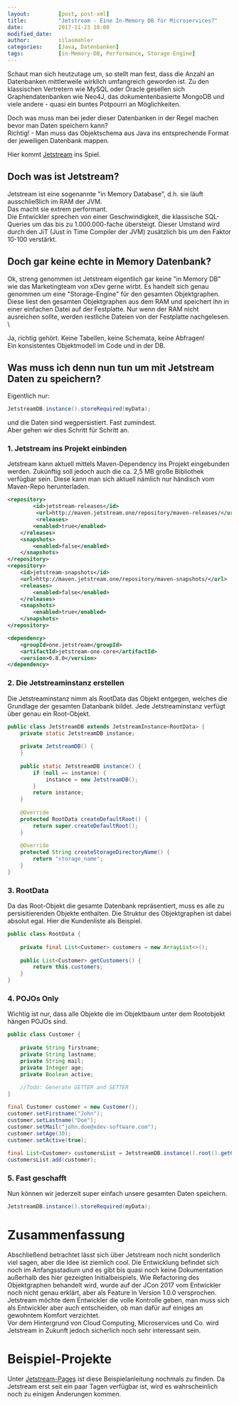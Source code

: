 ```yaml
---
layout:         [post, post-xml]              
title:          "Jetstream - Eine In-Memory DB für Microservices?"
date:           2017-11-23 18:00
modified_date: 
author:         silasmahler 
categories:     [Java, Datenbanken]
tags:           [in-Memory-DB, Performance, Storage-Engine]
---
```


Schaut man sich heutzutage um, so stellt man fest, dass die Anzahl an Datenbanken mittlerweile wirklich umfangreich geworden ist. Zu den klassischen Vertretern wie MySQL oder Oracle gesellen sich Graphendatenbanken wie Neo4J, das dokumentenbasierte MongoDB und viele andere - quasi ein buntes Potpourri an Möglichkeiten.

Doch was muss man bei jeder dieser Datenbanken in der Regel machen bevor man Daten speichern kann? \
Richtig! - Man muss das Objektschema aus Java ins entsprechende Format der jeweiligen Datenbank mappen.

Hier kommt [Jetstream](http://www.jetstream.one/index.html) ins Spiel.

## Doch was ist Jetstream?

Jetstream ist eine sogenannte "in Memory Database", d.h. sie läuft ausschließlich im RAM der JVM. \
Das macht sie extrem performant. \
Die Entwickler sprechen von einer Geschwindigkeit, die klassische SQL-Queries um das bis zu 1.000.000-fache übersteigt. Dieser Umstand wird durch den JiT (Just in Time Compiler der JVM) zusätzlich bis um den Faktor 10-100 verstärkt.

## Doch gar keine echte in Memory Datenbank?

Ok, streng genommen ist Jetstream eigentlich gar keine "in Memory DB" wie das Marketingteam von xDev gerne wirbt. Es handelt sich genau genommen um eine "Storage-Engine" für den gesamten Objektgraphen. \
Diese liest den gesamten Objektgraphen aus dem RAM und speichert ihn in einer einfachen Datei auf der Festplatte. Nur wenn der RAM nicht ausreichen sollte, werden restliche Dateien von der Festplatte nachgelesen. \

Ja, richtig gehört. Keine Tabellen, keine Schemata, keine Abfragen! \
Ein konsistentes Objektmodell im Code und in der DB.

## Was muss ich denn nun tun um mit Jetstream Daten zu speichern?

Eigentlich nur:
```java
JetstreamDB.instance().storeRequired(myData);
``` 
und die Daten sind wegpersistiert. Fast zumindest. \
Aber gehen wir dies Schritt für Schritt an.


### 1. Jetstream ins Projekt einbinden

Jetstream kann aktuell mittels Maven-Dependency ins Projekt eingebunden werden. Zukünftig soll jedoch auch die ca. 2,5 MB große Bibliothek verfügbar sein. Diese kann man sich aktuell nämlich nur händisch vom Maven-Repo herunterladen. 

```xml
<repository>
        <id>jetstream-releases</id>
         <url>http://maven.jetstream.one/repository/maven-releases/</url>
         <releases>
        <enabled>true</enabled>
    </releases>
    <snapshots>
        <enabled>false</enabled>
    </snapshots>
</repository>
<repository>
    <id>jetstream-snapshots</id>
    <url>http://maven.jetstream.one/repository/maven-snapshots/</url>
    <releases>
        <enabled>false</enabled>
    </releases>
    <snapshots>
        <enabled>true</enabled>
    </snapshots>
</repository>

<dependency>
    <groupId>one.jetstream</groupId>
    <artifactId>jetstream-one-core</artifactId>
    <version>0.8.0</version>
</dependency>
```


### 2. Die Jetstreaminstanz erstellen

Die Jetstreaminstanz nimm als RootData das Objekt entgegen, welches die Grundlage der gesamten Datanbank bildet. Jede Jetstreaminstanz verfügt über genau ein Root-Objekt. 

```java
public class JetstreamDB extends JetstreamInstance<RootData> {
    private static JetstreamDB instance;
 
    private JetstreamDB() {
    }
 
    public static JetstreamDB instance() {
        if (null == instance) {
            instance = new JetstreamDB();
        }
        return instance;
    }
 
    @Override
    protected RootData createDefaultRoot() {
        return super.createDefaultRoot();
    }
 
    @Override
    protected String createStorageDirectoryName() {
        return "storage_name";
    }
}
```

### 3. RootData

Da das Root-Objekt die gesamte Datenbank repräsentiert, muss es alle zu persisitierenden Objekte enthalten. Die Struktur des Objektgraphen ist dabei absolut egal. Hier die Kundenliste als Beispiel. 

```java
public class RootData {
 
    private final List<Customer> customers = new ArrayList<>();
 
    public List<Customer> getCustomers() {
        return this.customers;
    }
}
```
### 4. POJOs Only

Wichtig ist nur, dass alle Objekte die im Objektbaum unter dem Rootobjekt hängen POJOs sind.

```java
public class Customer {
 
    private String firstname;
    private String lastname;
    private String mail;
    private Integer age;
    private Boolean active;
     
    //Todo: Generate GETTER and SETTER 
}
```

```java
final Customer customer = new Customer();
customer.setFirstname("John");
customer.setLastname("Doe");
customer.setMail("john.doe@xdev-software.com");
customer.setAge(30);
customer.setActive(true);
 
final List<Customer> customersList = JetstreamDB.instance().root().getCustomers();
customersList.add(customer);
```

### 5. Fast geschafft

Nun können wir jederzeit super einfach unsere gesamten Daten speichern. 
```java
JetstreamDB.instance().storeRequired(myData);
``` 

# Zusammenfassung

Abschließend betrachtet lässt sich über Jetstream noch nicht sonderlich viel sagen, aber die Idee ist ziemlich cool. Die Entwicklung befindet sich noch im Anfangsstadium und es gibt bis quasi noch keine Dokumentation außerhalb des hier gezeigten Initialbeispiels. Wie Refactoring des Objektgraphen behandelt wird, wurde auf der JCon 2017 vom Entwickler noch nicht genau erklärt, aber als Feature in Version 1.0.0 versprochen. \
Jetstream möchte dem Entwickler die volle Kontrolle geben, man muss sich als Entwickler aber auch entscheiden, ob man dafür auf einiges an gewohntem Komfort verzichtet. \
Vor dem Hintergrund von Cloud Computing, Microservices und Co. wird Jetstream in Zukunft jedoch sicherlich noch sehr interessant sein.

# Beispiel-Projekte
Unter [Jetstream-Pages](https://xdev-software.atlassian.net/wiki/spaces/JET/pages) ist diese Beispielanleitung nochmals zu finden. Da Jetstream erst seit ein paar Tagen verfügbar ist, wird es wahrscheinlich noch zu einigen Änderungen kommen.
